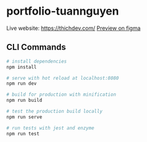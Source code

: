 # portfolio-tuannguyen

Live website: https://thichdev.com/
[Preview on figma](https://www.figma.com/proto/I35hJWk2VrFaWb3Q039Aed/simple-portfolio-tuannguyen?node-id=1%3A2&scaling=min-zoom)
## CLI Commands

``` bash
# install dependencies
npm install

# serve with hot reload at localhost:8080
npm run dev

# build for production with minification
npm run build

# test the production build locally
npm run serve

# run tests with jest and enzyme
npm run test
```
